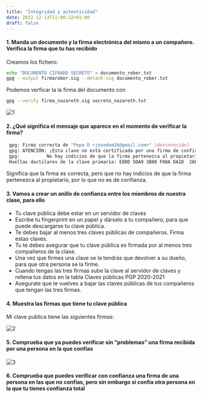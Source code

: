 ```yaml
---
title: "Integridad y autenticidad"
date: 2022-12-13T11:00:32+01:00
draft: false
---
```


#### 1. Manda un documento y la firma electrónica del mismo a un compañero. Verifica la firma que tu has recibido

Creamos los fichero:

```bash
echo "DOCUMENTO CIFRADO SECRETO" > documento_rober.txt
gpg --output firmarober.sig --detach-sig documento_rober.txt
```

Podemos verficar la la firma del documento con

```bash
gpg --verify firma_nazareth.sig secreto_nazareth.txt
```

![1](https://i.imgur.com/d3KcJjy.png)

#### 2. ¿Qué significa el mensaje que aparece en el momento de verificar la firma?

```bash
 gpg: Firma correcta de "Pepe D <josedom24@gmail.com>" [desconocido]
 gpg: ATENCIÓN: ¡Esta clave no está certificada por una firma de confianza!
 gpg:          No hay indicios de que la firma pertenezca al propietario.
 Huellas dactilares de la clave primaria: E8DD 5DA9 3B88 F08A DA1D  26BF 5141 3DDB 0C99 55FC
```

Significa que la firma es correcta, pero que no hay indicios de que la firma pertenezca al propietario, por lo que no es de confianza.

#### 3. Vamos a crear un anillo de confianza entre los miembros de nuestra clase, para ello

* Tu clave pública debe estar en un servidor de claves
* Escribe tu fingerprint en un papel y dárselo a tu compañero, para que puede descargarse tu clave pública.
* Te debes bajar al menos tres claves públicas de compañeros. Firma estas claves.
* Tu te debes asegurar que tu clave pública es firmada por al menos tres compañeros de la clase.
* Una vez que firmes una clave se la tendrás que devolver a su dueño, para que otra persona se la firme.
* Cuando tengas las tres firmas sube la clave al servidor de claves y rellena tus datos en la tabla Claves públicas PGP 2020-2021
* Asegurate que te vuelves a bajar las claves públicas de tus compañeros que tengan las tres firmas.

#### 4. Muestra las firmas que tiene tu clave pública

Mi clave publica tiene las siguientes firmas:

![2](https://i.imgur.com/I59ISzh.png)

#### 5. Comprueba que ya puedes verificar sin “problemas” una firma recibida por una persona en la que confías

![3](https://i.imgur.com/VTptr3p.png)

#### 6. Comprueba que puedes verificar con confianza una firma de una persona en las que no confías, pero sin embargo si confía otra persona en la que tu tienes confianza total

